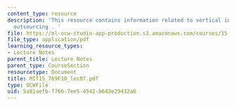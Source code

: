 ```yaml
---
content_type: resource
description: 'This resource contains information related to vertical integration and
  outsourcing . '
file: https://ol-ocw-studio-app-production.s3.amazonaws.com/courses/15-769-operations-strategy-fall-2010/5a81aefbf7667ee54542b643e29432a6_MIT15_769F10_lec07.pdf
file_type: application/pdf
learning_resource_types:
- Lecture Notes
parent_title: Lecture Notes
parent_type: CourseSection
resourcetype: Document
title: MIT15_769F10_lec07.pdf
type: OCWFile
uid: 5a81aefb-f766-7ee5-4542-b643e29432a6
---
```

